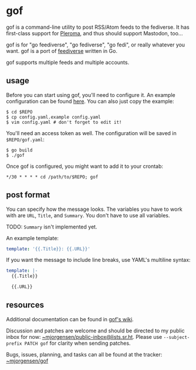 # gof

gof is a command-line utility to post RSS/Atom feeds to the fediverse.
It has first-class support for [Pleroma][Pleroma], and thus should
support Mastodon, too...

gof is for "go feediverse", "go fediverse", "go fedi", or really
whatever you want. gof is a port of [feediverse][feediverse] written in
Go.

gof supports multiple feeds and multiple accounts.

[Pleroma]: https://pleroma.social
[feediverse]: https://github.com/edsu/feediverse

## usage

Before you can start using gof, you'll need to configure it. An example
configuration can be found [here][config-blob]. You can also just copy
the example:

```
$ cd $REPO
$ cp config.yaml.example config.yaml
$ vim config.yaml # don't forget to edit it!
```

You'll need an access token as well. The configuration will be saved in
`$REPO/gof.yaml`:

```
$ go build
$ ./gof
```

Once gof is configured, you might want to add it to your crontab:

```
*/30 * * * * cd /path/to/$REPO; gof
```

[config-blob]: https://git.sr.ht/~mjorgensen/gof/tree/master/gof.yaml.example

## post format

You can specify how the message looks. The variables you have to work
with are `URL`, `Title`, and `Summary`. You don't have to use all
variables.

TODO: `Summary` isn't implemented yet. 

An example template:

```yaml
template: '{{.Title}}: {{.URL}}'
```

If you want the message to include line breaks, use YAML's multiline
syntax:

```yaml
template: |-
  {{.Title}}

  {{.URL}}
```

## resources

Additional documentation can be found in [gof's wiki][wiki].

Discussion and patches are welcome and should be directed to my public
inbox for now: [~mjorgensen/public-inbox@lists.sr.ht][lists]. Please use
``--subject-prefix PATCH gof`` for clarity when sending patches.

Bugs, issues, planning, and tasks can all be found at the tracker: 
[~mjorgensen/gof][todo]

[wiki]: https://man.sr.ht/~mjorgensen/gof
[lists]: https://lists.sr.ht/~mjorgensen/public-inbox
[todo]: https://todo.sr.ht/~mjorgensen/gof